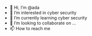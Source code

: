 - 👋 Hi, I’m @ada
- 👀 I’m interested in cyber security
- 🌱 I’m currently learning cyber security
- 💞️ I’m looking to collaborate on ...
- 📫 How to reach me 

<!---
jbisayso/jbisayso is a ✨ special ✨ repository because its `README.md` (this file) appears on your GitHub profile.
You can click the Preview link to take a look at your changes.
--->
